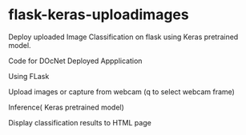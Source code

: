 # flask-keras-uploadimages
Deploy uploaded Image Classification on flask using Keras pretrained model. 

Code for DOcNet Deployed Appplication

Using FLask

Upload images or capture from webcam (q to select  webcam frame)

Inference( Keras pretrained model)

Display classification results to HTML page
